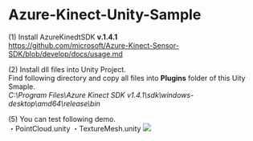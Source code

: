 # Azure-Kinect-Unity-Sample

(1) Install AzureKinedtSDK <b>v.1.4.1</b><br>
https://github.com/microsoft/Azure-Kinect-Sensor-SDK/blob/develop/docs/usage.md

(2) Install dll files into Unity Project.<br>
Find following directory and copy all files into <b>Plugins</b> folder of this Uity Smaple.<br> 
<i>C:\Program Files\Azure Kinect SDK v1.4.1\sdk\windows-desktop\amd64\release\bin </i>

(5) You can test following demo.<br>
・PointCloud.unity
・TextureMesh.unity
[![](https://img.youtube.com/vi/Nt0oMN5Ece0/0.jpg)](https://www.youtube.com/watch?v=Nt0oMN5Ece0)


